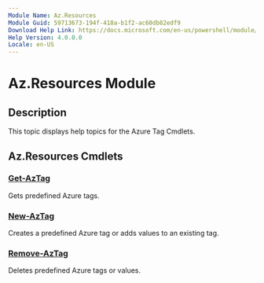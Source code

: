 ```yaml
---
Module Name: Az.Resources
Module Guid: 59713673-194f-418a-b1f2-ac60db82edf9
Download Help Link: https://docs.microsoft.com/en-us/powershell/module/az.resources
Help Version: 4.0.0.0
Locale: en-US
---
```


# Az.Resources Module
## Description
This topic displays help topics for the Azure Tag Cmdlets.

## Az.Resources Cmdlets
### [Get-AzTag](Get-AzTag.md)
Gets predefined Azure tags.

### [New-AzTag](New-AzTag.md)
Creates a predefined Azure tag or adds values to an existing tag.

### [Remove-AzTag](Remove-AzTag.md)
Deletes predefined Azure tags or values.

